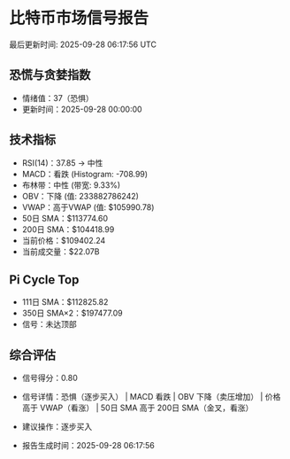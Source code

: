 # 比特币市场信号报告

最后更新时间: 2025-09-28 06:17:56 UTC

## 恐慌与贪婪指数
- 情绪值：37（恐惧）
- 更新时间：2025-09-28 00:00:00

## 技术指标
- RSI(14)：37.85 → 中性
- MACD：看跌 (Histogram: -708.99)
- 布林带：中性 (带宽: 9.33%)
- OBV：下降 (值: 233882786242)
- VWAP：高于VWAP (值: $105990.78)
- 50日 SMA：$113774.60
- 200日 SMA：$104418.99
- 当前价格：$109402.24
- 当前成交量：$22.07B

## Pi Cycle Top
- 111日 SMA：$112825.82
- 350日 SMA×2：$197477.09
- 信号：未达顶部

## 综合评估
- 信号得分：0.80
- 信号详情：恐惧（逐步买入） | MACD 看跌 | OBV 下降（卖压增加） | 价格高于 VWAP（看涨） | 50日 SMA 高于 200日 SMA（金叉，看涨）
- 建议操作：逐步买入

- 报告生成时间：2025-09-28 06:17:56
